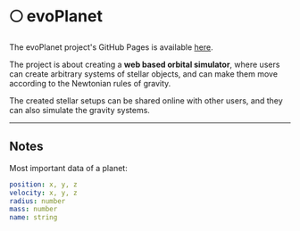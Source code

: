 # :full_moon: evoPlanet

The evoPlanet project's GitHub Pages is available [here](https://bbalage.github.io/evoPlanet/).

The project is about creating a **web based orbital simulator**, where users can create arbitrary systems of stellar objects, and can make them move according to the Newtonian rules of gravity.

The created stellar setups can be shared online with other users, and they can also simulate the gravity systems.

---

## Notes

Most important data of a planet:

```yaml
position: x, y, z
velocity: x, y, z
radius: number
mass: number
name: string
